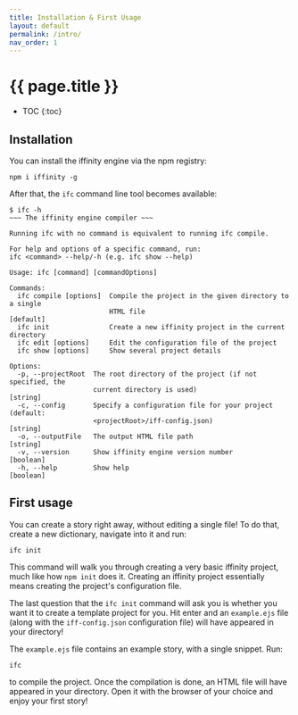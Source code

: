 ```yaml
---
title: Installation & First Usage
layout: default
permalink: /intro/
nav_order: 1
---
```


# {{ page.title }}

* TOC
{:toc}

## Installation

You can install the iffinity engine via the npm registry:

```
npm i iffinity -g
```

After that, the `ifc` command line tool becomes available:

```
$ ifc -h
~~~ The iffinity engine compiler ~~~

Running ifc with no command is equivalent to running ifc compile.

For help and options of a specific command, run:
ifc <command> --help/-h (e.g. ifc show --help)

Usage: ifc [command] [commandOptions]

Commands:
  ifc compile [options]  Compile the project in the given directory to a single
                         HTML file                                     [default]
  ifc init               Create a new iffinity project in the current directory
  ifc edit [options]     Edit the configuration file of the project
  ifc show [options]     Show several project details

Options:
  -p, --projectRoot  The root directory of the project (if not specified, the
                     current directory is used)                         [string]
  -c, --config       Specify a configuration file for your project (default:
                     <projectRoot>/iff-config.json)                     [string]
  -o, --outputFile   The output HTML file path                          [string]
  -v, --version      Show iffinity engine version number               [boolean]
  -h, --help         Show help                                         [boolean]
```

## First usage

You can create a story right away, without editing a single file! To do that, create a new dictionary, navigate into it and run:

```
ifc init
```

This command will walk you through creating a very basic iffinity project, much like how `npm init` does it. Creating an iffinity project essentially means creating the project's configuration file.

The last question that the `ifc init` command will ask you is whether you want it to create a template project for you. Hit enter and an `example.ejs` file (along with the `iff-config.json` configuration file) will have appeared in your directory!

The `example.ejs` file contains an example story, with a single snippet. Run:

```
ifc
```

to compile the project. Once the compilation is done, an HTML file will have appeared in your directory. Open it with the browser of your choice and enjoy your first story!
